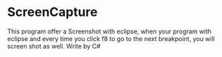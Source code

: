 ScreenCapture
=============
This program offer a Screenshot with eclipse, when your program with eclipse and every time you click f8 to go to the next breakpoint, you will 
screen shot as well.
Write by C#
